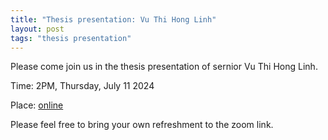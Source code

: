 ```yaml
---
title: "Thesis presentation: Vu Thi Hong Linh"
layout: post
tags: "thesis presentation"
---
```


Please come join us in the thesis presentation of sernior Vu Thi Hong Linh.


Time: 2PM, Thursday, July 11 2024

Place: [online]( https://zoom.us/j/8917717760)

Please feel free to bring your own refreshment to the zoom link.
